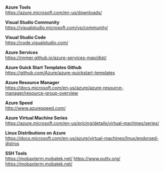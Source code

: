 **Azure Tools**\
https://azure.microsoft.com/en-us/downloads/

**Visual Studio Community**\
https://visualstudio.microsoft.com/vs/community/

**Visual Studio Code**\
https://code.visualstudio.com/

**Azure Services**\
https://nnmer.github.io/azure-services-map/dist/

**Azure Guick Start Templates Github**\
https://github.com/Azure/azure-quickstart-templates

**Azure Resource Manager**\
https://docs.microsoft.com/en-us/azure/azure-resource-manager/resource-group-overview

**Azure Speed**\
http://www.azurespeed.com/

**Azure Virtual Machine Series**\
https://azure.microsoft.com/en-us/pricing/details/virtual-machines/series/

**Linux Distributions on Azure**\
https://docs.microsoft.com/en-us/azure/virtual-machines/linux/endorsed-distros

**SSH Tools**\
https://mobaxterm.mobatek.net/
https://www.putty.org/
https://mobaxterm.mobatek.net/